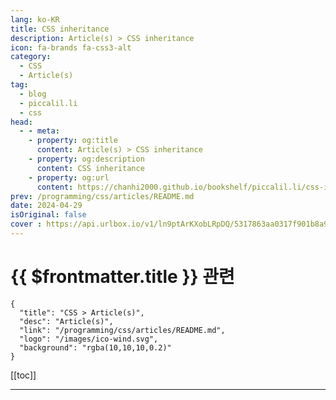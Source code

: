 ```yaml
---
lang: ko-KR
title: CSS inheritance
description: Article(s) > CSS inheritance
icon: fa-brands fa-css3-alt
category: 
  - CSS
  - Article(s)
tag: 
  - blog
  - piccalil.li
  - css
head:
  - - meta:
    - property: og:title
      content: Article(s) > CSS inheritance
    - property: og:description
      content: CSS inheritance
    - property: og:url
      content: https://chanhi2000.github.io/bookshelf/piccalil.li/css-inheritance.html
prev: /programming/css/articles/README.md
date: 2024-04-29
isOriginal: false
cover : https://api.urlbox.io/v1/ln9ptArKXobLRpDQ/5317863aa0317f901b8a9cbf0f25120e61268dfb13d6664819608439bebc4428/png?url=https://piccalil.li/og/css-inheritance/&width=1024&height=526&retina=true
---
```


# {{ $frontmatter.title }} 관련

```component VPCard
{
  "title": "CSS > Article(s)",
  "desc": "Article(s)",
  "link": "/programming/css/articles/README.md",
  "logo": "/images/ico-wind.svg",
  "background": "rgba(10,10,10,0.2)"
}
```

[[toc]]

---

<SiteInfo
  name="CSS inheritance | Piccalilli"
  desc="Inheritance truly is a superpower and it’s what makes developing on the web a joy if you embrace it. In this quick post, I’m going to convert you into a super fan."
  url="https://piccalil.li/blog/css-inheritance/"
  logo="https://piccalil.li/favicons/apple-touch-icon.png"
  preview="https://api.urlbox.io/v1/ln9ptArKXobLRpDQ/5317863aa0317f901b8a9cbf0f25120e61268dfb13d6664819608439bebc4428/png?url=https://piccalil.li/og/css-inheritance/&width=1024&height=526&retina=true"/>

<!-- TODO: 작성 -->
